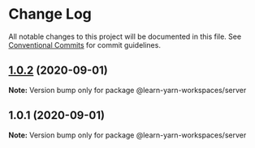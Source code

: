 # Change Log

All notable changes to this project will be documented in this file.
See [Conventional Commits](https://conventionalcommits.org) for commit guidelines.

## [1.0.2](https://github.com/payamrastogi/learn-yarn-workspace/compare/v1.0.1...v1.0.2) (2020-09-01)

**Note:** Version bump only for package @learn-yarn-workspaces/server





## 1.0.1 (2020-09-01)

**Note:** Version bump only for package @learn-yarn-workspaces/server
